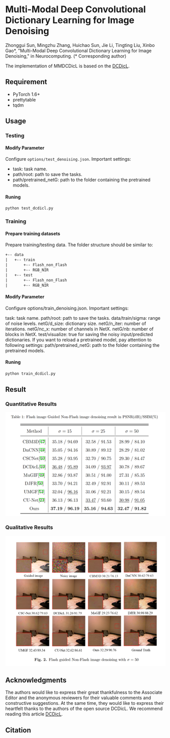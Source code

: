 # Multi-Modal Deep Convolutional Dictionary Learning for Image Denoising
Zhonggui Sun, Mingzhu Zhang, Huichao Sun, Jie Li, Tingting Liu, Xinbo Gao*, "Multi-Modal Deep Convolutional Dictionary Learning for Image Denoising," in Neurocomputing. (* Corresponding author)


The implementation of MMDCDicL is based on the [DCDicL](https://github.com/natezhenghy/DCDicL_denoising).

## Requirement
- PyTorch 1.6+
- prettytable
- tqdm
## Usage
### Testing
#### Modify Parameter
Configure ```options/test_denoising.json```. Important settings:
- task: task name.
- path/root: path to save the tasks.
- path/pretrained_netG: path to the folder containing the pretrained models.


#### Runing
```bash
python test_dcdicl.py
```

### Training
#### Prepare training datasets
Prepare training/testing data. The folder structure should be similar to:

```
+-- data
|   +-- train
|       +-- Flash_non_Flash
|       +-- RGB_NIR
|   +-- test
|       +-- Flash_non_Flash
|       +-- RGB_NIR
```
#### Modify Parameter
Configure options/train_denoising.json. Important settings:

task: task name.
path/root: path to save the tasks.
data/train/sigma: range of noise levels.
netG/d_size: dictionary size.
netG/n_iter: number of iterations.
netG/nc_x: number of channels in NetX.
netG/nb: number of blocks in NetX.
test/visualize: true for saving the noisy input/predicted dictionaries.
If you want to reload a pretrained model, pay attention to following settings:
path/pretrained_netG: path to the folder containing the pretrained models.

#### Runing
```bash
python train_dcdicl.py
```
## Result
### Quantitative Results
![image](https://github.com/mingzhuzhang1/MMDCDicL/blob/main/Table1.png)
### Qualitative Results
<div align=center><img src="https://github.com/mingzhuzhang1/MMDCDicL/blob/main/Figure2.png"/></div>

## Acknowledgments
The authors would like to express their great thankfulness to the Associate Editor and the anonymous reviewers for
their valuable comments and constructive suggestions. At the same time, they would like to express their heartfelt thanks to the authors of the open source DCDicL. We recommend reading this article [DCDicL](https://www4.comp.polyu.edu.hk/~cslzhang/paper/DCDicL-cvpr21-final.pdf).
## Citation
